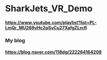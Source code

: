 # SharkJets_VR_Demo

#### https://www.youtube.com/playlist?list=PL-LmQr_MU269vHc2pSvCu27XafgZLrcfl

### My blog
#### https://blog.naver.com/118dg/222264164208
